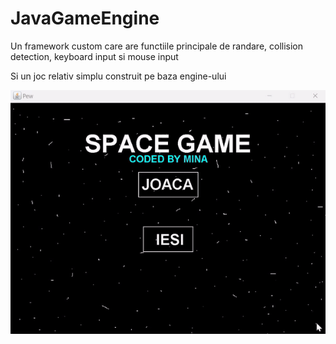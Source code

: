 # JavaGameEngine

Un framework custom care are functiile principale de randare, collision detection, keyboard input si mouse input

Si un joc relativ simplu construit pe baza engine-ului

![](https://github.com/Minutzu321/JavaGameEngine/blob/main/joc.gif?raw=true)
